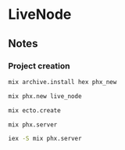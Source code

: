 # LiveNode


## Notes

### Project creation


```bash
mix archive.install hex phx_new
```

```bash
mix phx.new live_node
```

```bash
mix ecto.create
```

```bash
mix phx.server
```

```bash
iex -S mix phx.server
